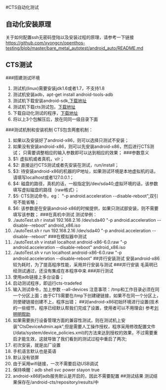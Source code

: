 #CTS自动化测试
## 自动化安装原理
关于如何配置ssh无密码登陆以及安装过程的原理，请参考一下链接
https://github.com/xyongcn/openthos-testing/blob/master/bare_metal_autotest/android_auto/README.md
## CTS测试
###搭建测试环境
1. 测试机(linux)需要安装jdk1.6或者1.7，不支持1.8
1. 测试机安装adb，apt-get install android-tools-adb
1. 测试机下载安装android-sdk,[下载地址](http://developer.android.com/sdk/index.html)
1. 测试机下载cts测试包，[下载地址]( https://dl.google.com/dl/android/cts/android-cts-5.1_r4-linux_x86-x86.zip)
1. 下载自动化测试的程序，[下载地址](https://github.com/aoquan/cts-autotest.git)
1. 将以上3个包解压后，放在同同一级目录下面

###测试机制和安装机制
CTS包含两套机制：
1. 如果以及安装好了android-x86，则可以选择只测试不安装；
1. 如果没有安装android-x86，则可以先安装android-x86，然后进行CTS测试；
只需要调整相应的输入参数即可以达到相应的效果；
###参数意义
1. $1: 虚拟机或者真机，v/r；
1. $2: 直接运行CTS测试或者先安装在测试，run/install；
1. $3: 待安装android-x86的机器的IP地址，如果测试环境是本地虚拟机的话，请填写localhost或者127.0.0.1；
1. $4: 磁盘的路径，真机的话，一般指定到/dev/sda40;虚拟环境的话，该参数填写虚拟磁盘的路径（raw格式）；
1. $5: CTS测试命令，eg： "-p android.acceleration --disable-reboot",双引号不能省略；
1. $6: 该参数是在安装android-x86的时候提供，如果只测试部安装，则不需要填写该参数；
###在真机中测试
测试举例：
1. ./autoTest.sh r install 192.168.2.16 /dev/sda40 "-p android.acceleration --disable--reboot" android_x86.iso
1. ./autoTest.sh r run 192.168.2.16 /dev/sda40 "-p android.acceleration --disable--reboot"
###在模拟器中测试
1. ./autoTest.sh v install localhost android-x86-6.0.raw "-p android.acceleration --disable-reboot" android_x86.iso
1. ./autoTest.sh v run localhost android-x86-6.0.raw "-p android.acceleration --disable-reboot"
##并行安装测试
安装android-x86较为耗时，为了提高程序性能，采用并行安装与测试
###并行安装
毛英明已经测试通过，还没有集成在本程序中来
###并行测试
1. 使用adb链接上多台设备；
1. 启动测试程序，即运行cts-tradefed
1. 输入测试命令，加上参数 --all-devices
注意事项：/tmp和工作目录必须在同一个分区上面；由于CTS需要在/tmp下创建硬链接，如果不在同一个分区上，则使硬链接创建不上，程序出错；
##对android-x86初始环境进行设置(技术的一些细节，程序已经默认帮我们完成了设置，使用者可以不用理会)
参考[刘明明帮助](https://github.com/openthos/openthos/wiki/cts%E6%B5%8B%E8%AF%95)
1. 如果需要执行设备管理方面的兼容性测试，则在测试机上安装"CtsDeviceAdmin.apk",但是需要人工操作授权，程序采用修改配置文件(/data/system/device_policies.xml)的方法来达到授权的效果，不过需要重启才能生效，这就导致了我们看到的测试过程中重启了两次;
1. 初次安装，就是出厂设置
1. 手机语言默认也是英语
1. 默认没有锁屏
1. 由于采用wifi链接，一次不需要启动USB调试
1. 保持唤醒：adb shell svc power stayon true
1. android-x86的adb服务默认是开启的，因此不需要配置
##测试结果
测试结果保存在/android-cts/repository/results/中
